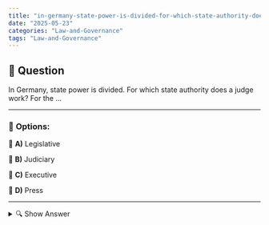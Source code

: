 ```yaml
---
title: "in-germany-state-power-is-divided-for-which-state-authority-does-a-judge-work-for-the-"
date: "2025-05-23"
categories: "Law-and-Governance"
tags: "Law-and-Governance"
---
```


## 📌 **Question**

In Germany, state power is divided. For which state authority does a judge work? For the ...



---

### 📝 **Options:**

🔘 **A)** Legislative

🔘 **B)** Judiciary

🔘 **C)** Executive

🔘 **D)** Press

---

<details>
  <summary>🔍 Show Answer</summary>

  <p>
💡  <b>Correct Answer:</b>  b
  </p>
  <p>
    📖<b>Explanation:</b>
    
  </p>
</details>
